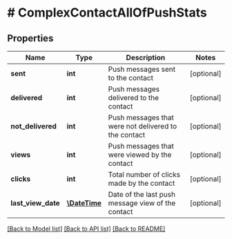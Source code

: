# # ComplexContactAllOfPushStats

## Properties

Name | Type | Description | Notes
------------ | ------------- | ------------- | -------------
**sent** | **int** | Push messages sent to the contact | [optional] 
**delivered** | **int** | Push messages delivered to the contact | [optional] 
**not_delivered** | **int** | Push messages that were not delivered to the contact | [optional] 
**views** | **int** | Push messages that were viewed by the contact | [optional] 
**clicks** | **int** | Total number of clicks made by the contact | [optional] 
**last_view_date** | [**\DateTime**](\DateTime.md) | Date of the last push message view of the contact | [optional] 

[[Back to Model list]](../../README.md#documentation-for-models) [[Back to API list]](../../README.md#documentation-for-api-endpoints) [[Back to README]](../../README.md)


